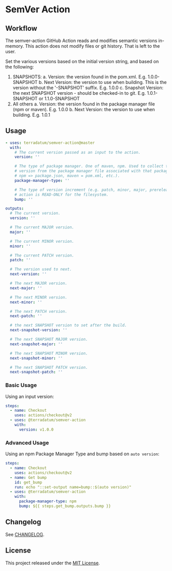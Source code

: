 # SemVer Action

## Workflow

The semver-action GitHub Action reads and modifies semantic versions in-memory. This action does not modify files or
git history. That is left to the user.

Set the various versions based on the initial version string, and based on the following:
1. SNAPSHOTS:
  a. Version: the version found in the pom.xml. E.g. 1.0.0-SNAPSHOT
  b. Next Version: the version to use when building. This is the version without the '-SNAPSHOT' suffix. E.g. 1.0.0
  c. Snapshot Version: the next SNAPSHOT version - should be checked-in to git. E.g. 1.0.1-SNAPSHOT or 1.1.0-SNAPSHOT
2. All others
  a. Version: the version found in the package manager file (npm or maven). E.g. 1.0.0
  b. Next Version: the version to use when building. E.g. 1.0.1

## Usage

<!-- start usage -->
```yaml
- uses: terradatum/semver-action@master
  with:
    # The current version passed as an input to the action.
    version: ''

    # The type of package manager. One of maven, npm. Used to collect the current
    # version from the package manager file associated with that package manager (e.g.
    # npm => package.json, maven = pom.xml, etc.).
    package-manager-type: ''

    # The type of version increment (e.g. patch, minor, major, prerelease, etc.). This
    # action is READ-ONLY for the filesystem.
    bump: ''
```
```yaml
outputs:
  # The current version.
  version: ''

  # The current MAJOR version.
  major: ''

  # The current MINOR version.
  minor: ''

  # The current PATCH version.
  patch: ''

  # The version used to next.
  next-version: ''

  # The next MAJOR version.
  next-major: ''

  # The next MINOR version.
  next-minor: ''

  # The next PATCH version.
  next-patch: ''

  # the next SNAPSHOT version to set after the build.
  next-snapshot-version: ''

  # The next SNAPSHOT MAJOR version.
  next-snapshot-major: ''

  # The next SNAPSHOT MINOR version.
  next-snapshot-minor: ''

  # The next SNAPSHOT PATCH version.
  next-snapshot-patch: ''
```
<!-- end usage -->

### Basic Usage

Using an input version:

```yaml
steps:
  - name: Checkout
    uses: actions/checkout@v2
  - uses: @terradatum/semver-action
    with:
      version: v1.0.0
```

### Advanced Usage

Using an npm Package Manager Type and bump based on `auto version`:

```yaml
steps:
  - name: Checkout
    uses: actions/checkout@v2
  - name: Get bump
    id: get_bump
    run: echo "::set-output name=bump::$(auto version)"
  - uses: @terradatum/semver-action
    with:
      package-manager-type: npm
      bump: ${{ steps.get_bump.outputs.bump }}
```

## Changelog
See [CHANGELOG][changelog-url].

## License
This project released under the [MIT License][license-url].

<!-- Links: -->
[license-url]: https://github.com/terradatum/semver-action/blob/master/LICENSE.md

[changelog-url]: https://github.com/terradatum/semver-action/blob/master/CHANGELOG.md

